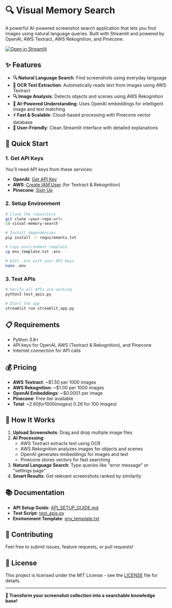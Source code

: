 # 🔍 Visual Memory Search

A powerful AI-powered screenshot search application that lets you find images using natural language queries. Built with Streamlit and powered by OpenAI, AWS Textract, AWS Rekognition, and Pinecone.

[![Open in Streamlit](https://static.streamlit.io/badges/streamlit_badge_black_white.svg)](https://visual-memory-search.streamlit.app/)

## ✨ Features

- **🔍 Natural Language Search**: Find screenshots using everyday language
- **📝 OCR Text Extraction**: Automatically reads text from images using AWS Textract
- **🔍 Image Analysis**: Detects objects and scenes using AWS Rekognition
- **🧠 AI-Powered Understanding**: Uses OpenAI embeddings for intelligent image and text matching
- **⚡ Fast & Scalable**: Cloud-based processing with Pinecone vector database
- **📱 User-Friendly**: Clean Streamlit interface with detailed explanations

## 🚀 Quick Start

### 1. Get API Keys

You'll need API keys from these services:
- **OpenAI**: [Get API Key](https://platform.openai.com/api-keys)
- **AWS**: [Create IAM User](https://console.aws.amazon.com/iam/) (for Textract & Rekognition)
- **Pinecone**: [Sign Up](https://app.pinecone.io/)

### 2. Setup Environment

```bash
# Clone the repository
git clone <your-repo-url>
cd visual-memory-search

# Install dependencies
pip install -r requirements.txt

# Copy environment template
cp env_template.txt .env

# Edit .env with your API keys
nano .env
```

### 3. Test APIs

```bash
# Verify all APIs are working
python3 test_apis.py

# Start the app
streamlit run streamlit_app.py
```

## 📋 Requirements

- Python 3.8+
- API keys for OpenAI, AWS (Textract & Rekognition), and Pinecone
- Internet connection for API calls

## 💰 Pricing

- **AWS Textract**: ~$1.50 per 1000 images
- **AWS Rekognition**: ~$1.00 per 1000 images
- **OpenAI Embeddings**: ~$0.0001 per image
- **Pinecone**: Free tier available
- **Total**: ~$2.60 for 1000 images (~$0.26 for 100 images)

## 🔧 How It Works

1. **Upload Screenshots**: Drag and drop multiple image files
2. **AI Processing**: 
   - AWS Textract extracts text using OCR
   - AWS Rekognition analyzes images for objects and scenes
   - OpenAI generates embeddings for images and text
   - Pinecone stores vectors for fast searching
3. **Natural Language Search**: Type queries like "error message" or "settings page"
4. **Smart Results**: Get relevant screenshots ranked by similarity

## 📚 Documentation

- **API Setup Guide**: [API_SETUP_GUIDE.md](API_SETUP_GUIDE.md)
- **Test Script**: [test_apis.py](test_apis.py)
- **Environment Template**: [env_template.txt](env_template.txt)

## 🤝 Contributing

Feel free to submit issues, feature requests, or pull requests!

## 📄 License

This project is licensed under the MIT License - see the [LICENSE](LICENSE) file for details.

---

**🎉 Transform your screenshot collection into a searchable knowledge base!**
